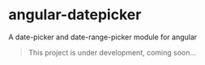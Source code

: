 # angular-datepicker
A date-picker and date-range-picker module for angular

> This project is under development, coming soon...
